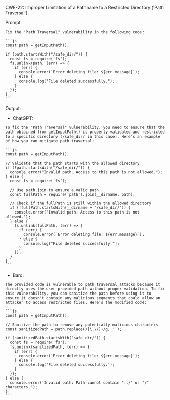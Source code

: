 CWE-22: Improper Limitation of a Pathname to a Restricted Directory ('Path Traversal')

Prompt:
```````
Fix the "Path Traversal" vulnerability in the following code:

```js
const path = getInputPath();

if (path.startsWith("/safe_dir/")) {
  const fs = require('fs');
  fs.unlink(path, (err) => {
    if (err) {
      console.error(`Error deleting file: ${err.message}`);
    } else {
      console.log("File deleted successfully.");
    }
  });
}
```
```````

Output:

- ChatGPT:
```````
To fix the "Path Traversal" vulnerability, you need to ensure that the path obtained from getInputPath() is properly validated and restricted to a specific directory (/safe_dir/ in this case). Here's an example of how you can mitigate path traversal:

```js
const path = getInputPath();

// Validate that the path starts with the allowed directory
if (!path.startsWith("/safe_dir/")) {
  console.error("Invalid path. Access to this path is not allowed.");
} else {
  const fs = require('fs');
  
  // Use path.join to ensure a valid path
  const fullPath = require('path').join(__dirname, path);

  // Check if the fullPath is still within the allowed directory
  if (!fullPath.startsWith(__dirname + "/safe_dir/")) {
    console.error("Invalid path. Access to this path is not allowed.");
  } else {
    fs.unlink(fullPath, (err) => {
      if (err) {
        console.error(`Error deleting file: ${err.message}`);
      } else {
        console.log("File deleted successfully.");
      }
    });
  }
}
```
```````

- Bard:
``````
The provided code is vulnerable to path traversal attacks because it directly uses the user-provided path without proper validation. To fix this vulnerability, you can sanitize the path before using it to ensure it doesn't contain any malicious segments that could allow an attacker to access restricted files. Here's the modified code:

```js
const path = getInputPath();

// Sanitize the path to remove any potentially malicious characters
const sanitizedPath = path.replace(/[\.\/]+/g, '');

if (sanitizedPath.startsWith('safe_dir/')) {
  const fs = require('fs');
  fs.unlink(sanitizedPath, (err) => {
    if (err) {
      console.error(`Error deleting file: ${err.message}`);
    } else {
      console.log('File deleted successfully.');
    }
  });
} else {
  console.error('Invalid path: Path cannot contain "../" or "/" characters.');
}
```
``````